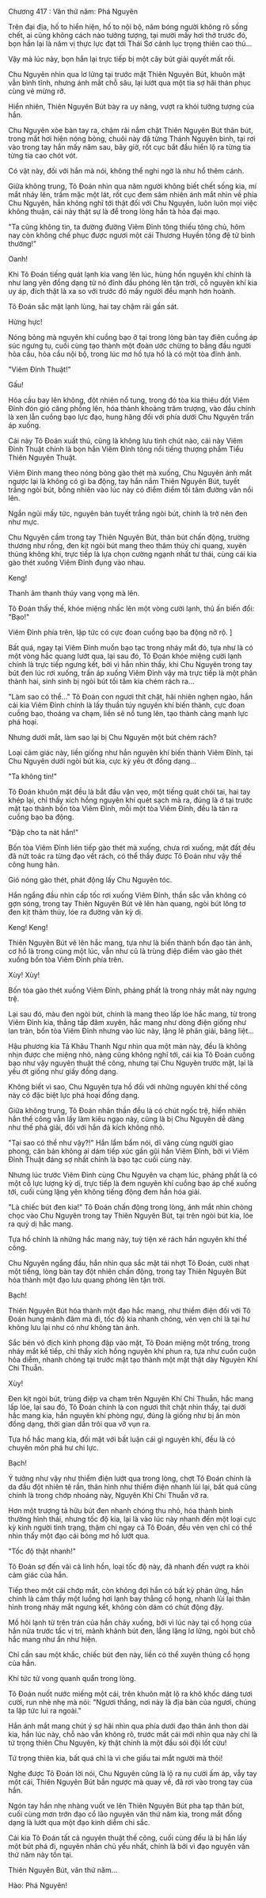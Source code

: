 




Chương 417 : Văn thứ năm: Phá Nguyên


Trên đại địa, hố to hiển hiện, hố to nội bộ, năm bóng người không rõ sống chết, ai cũng không cách nào tưởng tượng, tại mười mấy hơi thở trước đó, bọn hắn lại là năm vị thực lực đạt tới Thái Sơ cảnh lục trọng thiên cao thủ...

Vậy mà lúc này, bọn hắn lại trực tiếp bị một cây bút giải quyết mất rồi.

Chu Nguyên nhìn qua lơ lửng tại trước mặt Thiên Nguyên Bút, khuôn mặt vẫn bình tĩnh, nhưng ánh mắt chỗ sâu, lại lướt qua một tia sợ hãi thán phục cùng vẻ mừng rỡ.

Hiển nhiên, Thiên Nguyên Bút bày ra uy năng, vượt ra khỏi tưởng tượng của hắn.

Chu Nguyên xòe bàn tay ra, chậm rãi nắm chặt Thiên Nguyên Bút thân bút, trong mắt hơi hiện nóng bỏng, chuôi này đã từng Thánh Nguyên binh, tại rơi vào trong tay hắn mấy năm sau, bây giờ, rốt cục bắt đầu hiển lộ ra từng tia từng tia cao chót vót.

Có vật này, đối với hắn mà nói, không thể nghi ngờ là như hổ thêm cánh.

Giữa không trung, Tô Đoán nhìn qua năm người không biết chết sống kia, mí mắt nhảy lên, trầm mặc một lát, rốt cục đem sâm nhiên ánh mắt nhìn về phía Chu Nguyên, hắn không nghĩ tới thật đối với Chu Nguyên, luôn luôn mọi việc không thuận, cái này thật sự là để trong lòng hắn tà hỏa đại mạo.

"Ta cũng không tin, ta đường đường Viêm Đỉnh tông thiếu tông chủ, hôm nay còn không chế phục được ngươi một cái Thương Huyền tông đệ tử bình thường!"

Oanh!

Khi Tô Đoán tiếng quát lạnh kia vang lên lúc, hùng hồn nguyên khí chính là như lang yên đồng dạng từ nó đỉnh đầu phóng lên tận trời, cỗ nguyên khí kia uy áp, đích thật là xa so với trước đó mấy người đều mạnh hơn hoành.

Tô Đoán sắc mặt lạnh lùng, hai tay chậm rãi gần sát.

Hừng hực!

Nóng bỏng mà nguyên khí cuồng bạo ở tại trong lòng bàn tay điên cuồng áp súc ngưng tụ, cuối cùng tạo thành một đoàn ước chừng to bằng đầu người hỏa cầu, hỏa cầu nội bộ, trong lúc mơ hồ tựa hồ là có một tòa đỉnh ảnh.

"Viêm Đỉnh Thuật!"

Gấu!

Hỏa cầu bay lên không, đột nhiên nổ tung, trong đó tòa kia thiêu đốt Viêm Đỉnh đón gió căng phồng lên, hóa thành khoảng trăm trượng, vào đầu chính là xen lẫn cuồng bạo lực đạo, hung hăng đối với phía dưới Chu Nguyên trấn áp xuống.

Cái này Tô Đoán xuất thủ, cũng là không lưu tình chút nào, cái này Viêm Đỉnh Thuật chính là bọn hắn Viêm Đỉnh tông nổi tiếng thượng phẩm Tiểu Thiên Nguyên Thuật.

Viêm Đỉnh mang theo nóng bỏng gào thét mà xuống, Chu Nguyên ánh mắt ngược lại là không có gì ba động, tay hắn nắm Thiên Nguyên Bút, tuyết trắng ngòi bút, bỗng nhiên vào lúc này có điểm điểm tối tăm đường vân nổi lên.

Ngắn ngủi mấy tức, nguyên bản tuyết trắng ngòi bút, chính là trở nên đen như mực.

Chu Nguyên cầm trong tay Thiên Nguyên Bút, thân bút chấn động, trường thương như rồng, đen kịt ngòi bút mang theo thâm thúy chi quang, xuyên thủng không khí, trực tiếp là lựa chọn cường ngạnh nhất tư thái, cùng cái kia gào thét xuống Viêm Đỉnh đụng vào nhau.

Keng!

Thanh âm thanh thúy vang vọng mà lên.

Tô Đoán thấy thế, khóe miệng nhấc lên một vòng cười lạnh, thủ ấn biến đổi: "Bạo!"

Viêm Đỉnh phía trên, lập tức có cực đoan cuồng bạo ba động nở rộ. ]

Bất quá, ngay tại Viêm Đỉnh muốn bạo tạc trong nháy mắt đó, tựa như là có một vòng hắc quang lướt qua, lại sau đó, Tô Đoán khóe miệng cười lạnh chính là trực tiếp ngưng kết, bởi vì hắn nhìn thấy, khi Chu Nguyên trong tay bút đen lúc rơi xuống, trấn áp xuống Viêm Đỉnh vậy mà trực tiếp là một phân thành hai, sinh sinh bị ngòi bút tối tăm kia chém rách ra...

"Làm sao có thể..." Tô Đoán con ngươi thít chặt, hãi nhiên nghẹn ngào, hắn cái kia Viêm Đỉnh chính là lấy thuần túy nguyên khí biến thành, cực đoan cuồng bạo, thoáng va chạm, liền sẽ nổ tung lên, tạo thành càng mạnh lực phá hoại.

Nhưng dưới mắt, làm sao lại bị Chu Nguyên một bút chém rách?

Loại cảm giác này, liền giống như hắn nguyên khí biến thành Viêm Đỉnh, tại Chu Nguyên dưới ngòi bút kia, cực kỳ yếu ớt đồng dạng...

"Ta không tin!"

Tô Đoán khuôn mặt đều là bắt đầu vặn vẹo, một tiếng quát chói tai, hai tay khép lại, chỉ thấy xích hồng nguyên khí quét sạch mà ra, đúng là ở tại trước mặt tạo thành bốn tòa Viêm Đỉnh, mỗi một tòa Viêm Đỉnh, đều là tản ra cuồng bạo ba động.

"Đập cho ta nát hắn!"

Bốn tòa Viêm Đỉnh liên tiếp gào thét mà xuống, chưa rơi xuống, mặt đất đều đã nứt toác ra từng đạo vết rách, có thể thấy được Tô Đoán như vậy thế công hung hãn.

Gió nóng gào thét, phát động lấy Chu Nguyên tóc.

Hắn ngẩng đầu nhìn cấp tốc rơi xuống Viêm Đỉnh, thần sắc vẫn không có gợn sóng, trong tay Thiên Nguyên Bút vẽ lên hàn quang, ngòi bút lông tơ đen kịt thâm thúy, lóe ra đường vân kỳ dị.

Keng! Keng!

Thiên Nguyên Bút vẽ lên hắc mang, tựa như là biến thành bốn đạo tàn ảnh, cơ hồ là trong cùng một lúc, vẫn như cũ là trùng điệp điểm vào gào thét xuống bốn tòa Viêm Đỉnh phía trên.

Xùy! Xùy!

Bốn tòa gào thét xuống Viêm Đỉnh, phảng phất là trong nháy mắt này ngưng trệ.

Lại sau đó, màu đen ngòi bút, chính là mang theo lấp lóe hắc mang, từ trong Viêm Đỉnh kia, thẳng tắp đâm xuyên, hắc mang như dòng điện giống như lan tràn, bốn tòa Viêm Đỉnh nhưng vào lúc này, lặng lẽ phân giải, băng liệt...

Hậu phương kia Tả Khâu Thanh Ngư nhìn qua một màn này, đều là không nhịn được che miệng nhỏ, nàng cũng không nghĩ tới, cái kia Tô Đoán cuồng bạo như vậy nguyên thuật thế công, nhưng tại Chu Nguyên trước mặt, lại là yếu ớt giống như giấy đồng dạng.

Không biết vì sao, Chu Nguyên tựa hồ đối với những nguyên khí thế công này có đặc biệt lực phá hoại đồng dạng.

Giữa không trung, Tô Đoán nhãn thần đều là có chút ngốc trệ, hiển nhiên hắn thế công vẫn lấy làm kiêu ngạo này, cũng là bị Chu Nguyên dễ dàng như thế phá giải, đối với hắn đả kích không nhỏ.

"Tại sao có thể như vậy?!" Hắn lẩm bẩm nói, dĩ vãng cùng người giao phong, căn bản không ai dám tiếp xúc gần gũi hắn Viêm Đỉnh, bởi vì Viêm Đỉnh Thuật đáng sợ nhất chính là bạo tạc cuối cùng này.

Nhưng lúc trước Viêm Đỉnh cùng Chu Nguyên va chạm lúc, phảng phất là có một cỗ lực lượng kỳ dị, trực tiếp là đem nguyên khí cuồng bạo áp chế xuống tới, cuối cùng lặng yên không tiếng động đem hắn hóa giải.

"Là chiếc bút đen kia!" Tô Đoán chấn động trong lòng, ánh mắt nhìn chòng chọc vào Chu Nguyên trong tay Thiên Nguyên Bút, tại trên ngòi bút kia, lóe ra quỷ dị hắc mang.

Tựa hồ chính là những hắc mang này, tuỳ tiện xé rách hắn nguyên khí thế công.

Chu Nguyên ngẩng đầu, hắn nhìn qua sắc mặt tái nhợt Tô Đoán, cười nhạt một tiếng, lòng bàn tay đột nhiên chấn động, trong tay Thiên Nguyên Bút hóa thành một đạo lưu quang phóng lên tận trời.

Bạch!

Thiên Nguyên Bút hóa thành một đạo hắc mang, như thiểm điện đối với Tô Đoán hung mãnh đâm mà đi, tốc độ kia nhanh chóng, vẻn vẹn chỉ là tại hư không lưu lại như có như không tàn ảnh.

Sắc bén vô địch kình phong đập vào mặt, Tô Đoán miệng một trống, trong nháy mắt kế tiếp, chỉ thấy xích hồng nguyên khí phun ra, tựa như cuồn cuộn hỏa diễm, nhanh chóng tại trước mặt tạo thành một mặt thật dày Nguyên Khí Chi Thuẫn.

Xùy!

Đen kịt ngòi bút, trùng điệp va chạm trên Nguyên Khí Chi Thuẫn, hắc mang lấp lóe, lại sau đó, Tô Đoán chính là con ngươi thít chặt nhìn thấy, tại dưới hắc mang kia, hắn nguyên khí phòng ngự, đúng là giống như bị ăn mòn đồng dạng, thời gian dần trôi qua vỡ vụn ra.

Tựa hồ hắc mang kia, đối mặt với bất luận cái gì nguyên khí, đều là có chuyên môn phá hư chi lực.

Bạch!

Ý tưởng như vậy như thiểm điện lướt qua trong lòng, chợt Tô Đoán chính là da đầu đột nhiên tê rần, thân hình như thiểm điện nhanh lùi lại, bất quá cũng chính là trong chớp nhoáng này, Nguyên Khí Chi Thuẫn vỡ ra.

Hơn một trượng tả hữu bút đen nhanh chóng thu nhỏ, hóa thành bình thường hình thái, nhưng tốc độ kia, lại là vào lúc này nhanh đến một loại cực kỳ kinh người tình trạng, thậm chí ngay cả Tô Đoán, đều vẻn vẹn chỉ có thể nhìn thấy một đạo cái bóng mơ hồ lướt qua.

"Tốc độ thật nhanh!"

Tô Đoán sợ đến vãi cả linh hồn, loại tốc độ này, đã nhanh đến vượt ra khỏi cảm giác của hắn.

Tiếp theo một cái chớp mắt, còn không đợi hắn có bất kỳ phản ứng, hắn chính là cảm thấy một luồng hơi lạnh bay thẳng cổ họng, nhanh lùi lại thân hình trong nháy mắt ngưng kết, không còn dám có chút động đậy.

Mồ hôi lạnh từ trên trán của hắn chảy xuống, bởi vì lúc này tại cổ họng của hắn nửa trước tấc vị trí, mảnh khảnh bút đen, lẳng lặng lơ lửng, ngòi bút chỗ hắc mang như ẩn như hiện.

Chỉ cần sau một khắc, chiếc bút đen này, liền có thể xuyên thủng cổ họng của hắn.

Khí tức tử vong quanh quẩn trong lòng.

Tô Đoán nuốt nước miếng một cái, trên khuôn mặt lộ ra khô khốc dáng tươi cười, run nhè nhẹ mà nói: "Ngươi thắng, nơi này là địa bàn của ngươi, chúng ta lập tức lui ra ngoài."

Hắn ánh mắt mang chút ý sợ hãi nhìn qua phía dưới đạo thân ảnh thon dài kia, hắn lúc này, chỗ nào vẫn không rõ, trước mắt cái mới nhìn qua này chỉ là tứ trọng thiên Chu Nguyên, kỳ thật chính là một đầu sói đội lốt cừu!

Tứ trọng thiên kia, bất quá chỉ là vì che giấu tai mắt người mà thôi!

Nghe được Tô Đoán lời nói, Chu Nguyên cũng là lộ ra nụ cười ấm áp, vẫy tay một cái, Thiên Nguyên Bút bắn ngược mà quay về, đã rơi vào trong tay của hắn.

Ngón tay hắn nhẹ nhàng vuốt ve lên Thiên Nguyên Bút pha tạp thân bút, cuối cùng mơn trớn đạo cổ lão nguyên văn thứ năm kia, trong mắt đồng dạng là lướt qua một đạo kinh diễm chi sắc.

Cái kia Tô Đoán tất cả nguyên thuật thế công, cuối cùng đều là bị hắn lấy một bút phá đi, nguyên nhân chủ yếu nhất, chính là bởi vì đạo nguyên văn thứ năm này tồn tại.

Thiên Nguyên Bút, văn thứ năm...

Hào: Phá Nguyên!




